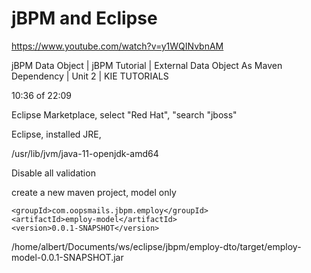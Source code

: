

# jBPM and Eclipse

https://www.youtube.com/watch?v=y1WQINvbnAM

jBPM Data Object | jBPM Tutorial | External Data Object As Maven Dependency | Unit 2 | KIE TUTORIALS

10:36 of 22:09


Eclipse Marketplace, select "Red Hat", "search "jboss"

Eclipse, installed JRE, 

/usr/lib/jvm/java-11-openjdk-amd64

Disable all validation

create a new maven project, model only

```
<groupId>com.oopsmails.jbpm.employ</groupId>
<artifactId>employ-model</artifactId>
<version>0.0.1-SNAPSHOT</version>
```


/home/albert/Documents/ws/eclipse/jbpm/employ-dto/target/employ-model-0.0.1-SNAPSHOT.jar









